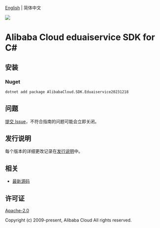 [English](README.md) | 简体中文

![](https://aliyunsdk-pages.alicdn.com/icons/AlibabaCloud.svg)

# Alibaba Cloud eduaiservice SDK for C#

## 安装

### Nuget

```bash
dotnet add package AlibabaCloud.SDK.Eduaiservice20231218
```

## 问题

[提交 Issue](https://github.com/aliyun/alibabacloud-csharp-sdk/issues/new)，不符合指南的问题可能会立即关闭。

## 发行说明

每个版本的详细更改记录在[发行说明](./ChangeLog.md)中。

## 相关

* [最新源码](https://github.com/aliyun/alibabacloud-csharp-sdk/)

## 许可证

[Apache-2.0](http://www.apache.org/licenses/LICENSE-2.0)

Copyright (c) 2009-present, Alibaba Cloud All rights reserved.

